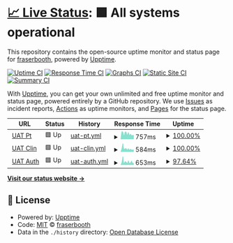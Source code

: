 # [📈 Live Status](https://fraserbooth.github.io/optbp-monitor): <!--live status--> **🟩 All systems operational**

This repository contains the open-source uptime monitor and status page for [fraserbooth](https://fraserbooth.github.io/optbp-monitor), powered by [Upptime](https://github.com/upptime/upptime).

[![Uptime CI](https://github.com/koj-co/upptime/workflows/Uptime%20CI/badge.svg)](https://github.com/koj-co/upptime/actions?query=workflow%3A%22Uptime+CI%22)
[![Response Time CI](https://github.com/koj-co/upptime/workflows/Response%20Time%20CI/badge.svg)](https://github.com/koj-co/upptime/actions?query=workflow%3A%22Response+Time+CI%22)
[![Graphs CI](https://github.com/koj-co/upptime/workflows/Graphs%20CI/badge.svg)](https://github.com/koj-co/upptime/actions?query=workflow%3A%22Graphs+CI%22)
[![Static Site CI](https://github.com/koj-co/upptime/workflows/Static%20Site%20CI/badge.svg)](https://github.com/koj-co/upptime/actions?query=workflow%3A%22Static+Site+CI%22)
[![Summary CI](https://github.com/koj-co/upptime/workflows/Summary%20CI/badge.svg)](https://github.com/koj-co/upptime/actions?query=workflow%3A%22Summary+CI%22)

With [Upptime](https://upptime.js.org), you can get your own unlimited and free uptime monitor and status page, powered entirely by a GitHub repository. We use [Issues](https://github.com/fraserbooth/optbp-monitor/issues) as incident reports, [Actions](https://github.com/fraserbooth/optbp-monitor/actions) as uptime monitors, and [Pages](https://fraserbooth.github.io/optbp-monitor) for the status page.

<!--start: status pages-->
<!-- This summary is generated by Upptime (https://github.com/upptime/upptime) -->
<!-- Do not edit this manually, your changes will be overwritten -->
<!-- prettier-ignore -->
| URL | Status | History | Response Time | Uptime |
| --- | ------ | ------- | ------------- | ------ |
| <img alt="" src="https://favicons.githubusercontent.com/optimise-bp-patient-uat.azurewebsites.net" height="13"> [UAT Pt](http://optimise-bp-patient-uat.azurewebsites.net/) | 🟩 Up | [uat-pt.yml](https://github.com/fraserbooth/optbp-monitor/commits/master/history/uat-pt.yml) | <details><summary><img alt="Response time graph" src="./graphs/uat-pt/response-time-week.png" height="20"> 757ms</summary><br><a href="https://fraserbooth.github.io/optbp-monitor/history/uat-pt"><img alt="Response time 757" src="https://img.shields.io/endpoint?url=https%3A%2F%2Fraw.githubusercontent.com%2Ffraserbooth%2Foptbp-monitor%2Fmaster%2Fapi%2Fuat-pt%2Fresponse-time.json"></a><br><a href="https://fraserbooth.github.io/optbp-monitor/history/uat-pt"><img alt="24-hour response time 642" src="https://img.shields.io/endpoint?url=https%3A%2F%2Fraw.githubusercontent.com%2Ffraserbooth%2Foptbp-monitor%2Fmaster%2Fapi%2Fuat-pt%2Fresponse-time-day.json"></a><br><a href="https://fraserbooth.github.io/optbp-monitor/history/uat-pt"><img alt="7-day response time 757" src="https://img.shields.io/endpoint?url=https%3A%2F%2Fraw.githubusercontent.com%2Ffraserbooth%2Foptbp-monitor%2Fmaster%2Fapi%2Fuat-pt%2Fresponse-time-week.json"></a><br><a href="https://fraserbooth.github.io/optbp-monitor/history/uat-pt"><img alt="30-day response time 757" src="https://img.shields.io/endpoint?url=https%3A%2F%2Fraw.githubusercontent.com%2Ffraserbooth%2Foptbp-monitor%2Fmaster%2Fapi%2Fuat-pt%2Fresponse-time-month.json"></a><br><a href="https://fraserbooth.github.io/optbp-monitor/history/uat-pt"><img alt="1-year response time 757" src="https://img.shields.io/endpoint?url=https%3A%2F%2Fraw.githubusercontent.com%2Ffraserbooth%2Foptbp-monitor%2Fmaster%2Fapi%2Fuat-pt%2Fresponse-time-year.json"></a></details> | <details><summary><a href="https://fraserbooth.github.io/optbp-monitor/history/uat-pt">100.00%</a></summary><a href="https://fraserbooth.github.io/optbp-monitor/history/uat-pt"><img alt="All-time uptime 100.00%" src="https://img.shields.io/endpoint?url=https%3A%2F%2Fraw.githubusercontent.com%2Ffraserbooth%2Foptbp-monitor%2Fmaster%2Fapi%2Fuat-pt%2Fuptime.json"></a><br><a href="https://fraserbooth.github.io/optbp-monitor/history/uat-pt"><img alt="24-hour uptime 100.00%" src="https://img.shields.io/endpoint?url=https%3A%2F%2Fraw.githubusercontent.com%2Ffraserbooth%2Foptbp-monitor%2Fmaster%2Fapi%2Fuat-pt%2Fuptime-day.json"></a><br><a href="https://fraserbooth.github.io/optbp-monitor/history/uat-pt"><img alt="7-day uptime 100.00%" src="https://img.shields.io/endpoint?url=https%3A%2F%2Fraw.githubusercontent.com%2Ffraserbooth%2Foptbp-monitor%2Fmaster%2Fapi%2Fuat-pt%2Fuptime-week.json"></a><br><a href="https://fraserbooth.github.io/optbp-monitor/history/uat-pt"><img alt="30-day uptime 100.00%" src="https://img.shields.io/endpoint?url=https%3A%2F%2Fraw.githubusercontent.com%2Ffraserbooth%2Foptbp-monitor%2Fmaster%2Fapi%2Fuat-pt%2Fuptime-month.json"></a><br><a href="https://fraserbooth.github.io/optbp-monitor/history/uat-pt"><img alt="1-year uptime 100.00%" src="https://img.shields.io/endpoint?url=https%3A%2F%2Fraw.githubusercontent.com%2Ffraserbooth%2Foptbp-monitor%2Fmaster%2Fapi%2Fuat-pt%2Fuptime-year.json"></a></details>
| <img alt="" src="https://favicons.githubusercontent.com/optimise-bp-clinician-uat.azurewebsites.net" height="13"> [UAT Clin](https://optimise-bp-clinician-uat.azurewebsites.net/) | 🟩 Up | [uat-clin.yml](https://github.com/fraserbooth/optbp-monitor/commits/master/history/uat-clin.yml) | <details><summary><img alt="Response time graph" src="./graphs/uat-clin/response-time-week.png" height="20"> 584ms</summary><br><a href="https://fraserbooth.github.io/optbp-monitor/history/uat-clin"><img alt="Response time 584" src="https://img.shields.io/endpoint?url=https%3A%2F%2Fraw.githubusercontent.com%2Ffraserbooth%2Foptbp-monitor%2Fmaster%2Fapi%2Fuat-clin%2Fresponse-time.json"></a><br><a href="https://fraserbooth.github.io/optbp-monitor/history/uat-clin"><img alt="24-hour response time 456" src="https://img.shields.io/endpoint?url=https%3A%2F%2Fraw.githubusercontent.com%2Ffraserbooth%2Foptbp-monitor%2Fmaster%2Fapi%2Fuat-clin%2Fresponse-time-day.json"></a><br><a href="https://fraserbooth.github.io/optbp-monitor/history/uat-clin"><img alt="7-day response time 584" src="https://img.shields.io/endpoint?url=https%3A%2F%2Fraw.githubusercontent.com%2Ffraserbooth%2Foptbp-monitor%2Fmaster%2Fapi%2Fuat-clin%2Fresponse-time-week.json"></a><br><a href="https://fraserbooth.github.io/optbp-monitor/history/uat-clin"><img alt="30-day response time 584" src="https://img.shields.io/endpoint?url=https%3A%2F%2Fraw.githubusercontent.com%2Ffraserbooth%2Foptbp-monitor%2Fmaster%2Fapi%2Fuat-clin%2Fresponse-time-month.json"></a><br><a href="https://fraserbooth.github.io/optbp-monitor/history/uat-clin"><img alt="1-year response time 584" src="https://img.shields.io/endpoint?url=https%3A%2F%2Fraw.githubusercontent.com%2Ffraserbooth%2Foptbp-monitor%2Fmaster%2Fapi%2Fuat-clin%2Fresponse-time-year.json"></a></details> | <details><summary><a href="https://fraserbooth.github.io/optbp-monitor/history/uat-clin">100.00%</a></summary><a href="https://fraserbooth.github.io/optbp-monitor/history/uat-clin"><img alt="All-time uptime 100.00%" src="https://img.shields.io/endpoint?url=https%3A%2F%2Fraw.githubusercontent.com%2Ffraserbooth%2Foptbp-monitor%2Fmaster%2Fapi%2Fuat-clin%2Fuptime.json"></a><br><a href="https://fraserbooth.github.io/optbp-monitor/history/uat-clin"><img alt="24-hour uptime 100.00%" src="https://img.shields.io/endpoint?url=https%3A%2F%2Fraw.githubusercontent.com%2Ffraserbooth%2Foptbp-monitor%2Fmaster%2Fapi%2Fuat-clin%2Fuptime-day.json"></a><br><a href="https://fraserbooth.github.io/optbp-monitor/history/uat-clin"><img alt="7-day uptime 100.00%" src="https://img.shields.io/endpoint?url=https%3A%2F%2Fraw.githubusercontent.com%2Ffraserbooth%2Foptbp-monitor%2Fmaster%2Fapi%2Fuat-clin%2Fuptime-week.json"></a><br><a href="https://fraserbooth.github.io/optbp-monitor/history/uat-clin"><img alt="30-day uptime 100.00%" src="https://img.shields.io/endpoint?url=https%3A%2F%2Fraw.githubusercontent.com%2Ffraserbooth%2Foptbp-monitor%2Fmaster%2Fapi%2Fuat-clin%2Fuptime-month.json"></a><br><a href="https://fraserbooth.github.io/optbp-monitor/history/uat-clin"><img alt="1-year uptime 100.00%" src="https://img.shields.io/endpoint?url=https%3A%2F%2Fraw.githubusercontent.com%2Ffraserbooth%2Foptbp-monitor%2Fmaster%2Fapi%2Fuat-clin%2Fuptime-year.json"></a></details>
| <img alt="" src="https://favicons.githubusercontent.com/optimise-bp-auth-uat.azurewebsites.net" height="13"> [UAT Auth](https://optimise-bp-auth-uat.azurewebsites.net/Account/LoginWithPasscode) | 🟩 Up | [uat-auth.yml](https://github.com/fraserbooth/optbp-monitor/commits/master/history/uat-auth.yml) | <details><summary><img alt="Response time graph" src="./graphs/uat-auth/response-time-week.png" height="20"> 653ms</summary><br><a href="https://fraserbooth.github.io/optbp-monitor/history/uat-auth"><img alt="Response time 653" src="https://img.shields.io/endpoint?url=https%3A%2F%2Fraw.githubusercontent.com%2Ffraserbooth%2Foptbp-monitor%2Fmaster%2Fapi%2Fuat-auth%2Fresponse-time.json"></a><br><a href="https://fraserbooth.github.io/optbp-monitor/history/uat-auth"><img alt="24-hour response time 473" src="https://img.shields.io/endpoint?url=https%3A%2F%2Fraw.githubusercontent.com%2Ffraserbooth%2Foptbp-monitor%2Fmaster%2Fapi%2Fuat-auth%2Fresponse-time-day.json"></a><br><a href="https://fraserbooth.github.io/optbp-monitor/history/uat-auth"><img alt="7-day response time 653" src="https://img.shields.io/endpoint?url=https%3A%2F%2Fraw.githubusercontent.com%2Ffraserbooth%2Foptbp-monitor%2Fmaster%2Fapi%2Fuat-auth%2Fresponse-time-week.json"></a><br><a href="https://fraserbooth.github.io/optbp-monitor/history/uat-auth"><img alt="30-day response time 653" src="https://img.shields.io/endpoint?url=https%3A%2F%2Fraw.githubusercontent.com%2Ffraserbooth%2Foptbp-monitor%2Fmaster%2Fapi%2Fuat-auth%2Fresponse-time-month.json"></a><br><a href="https://fraserbooth.github.io/optbp-monitor/history/uat-auth"><img alt="1-year response time 653" src="https://img.shields.io/endpoint?url=https%3A%2F%2Fraw.githubusercontent.com%2Ffraserbooth%2Foptbp-monitor%2Fmaster%2Fapi%2Fuat-auth%2Fresponse-time-year.json"></a></details> | <details><summary><a href="https://fraserbooth.github.io/optbp-monitor/history/uat-auth">97.64%</a></summary><a href="https://fraserbooth.github.io/optbp-monitor/history/uat-auth"><img alt="All-time uptime 97.64%" src="https://img.shields.io/endpoint?url=https%3A%2F%2Fraw.githubusercontent.com%2Ffraserbooth%2Foptbp-monitor%2Fmaster%2Fapi%2Fuat-auth%2Fuptime.json"></a><br><a href="https://fraserbooth.github.io/optbp-monitor/history/uat-auth"><img alt="24-hour uptime 100.00%" src="https://img.shields.io/endpoint?url=https%3A%2F%2Fraw.githubusercontent.com%2Ffraserbooth%2Foptbp-monitor%2Fmaster%2Fapi%2Fuat-auth%2Fuptime-day.json"></a><br><a href="https://fraserbooth.github.io/optbp-monitor/history/uat-auth"><img alt="7-day uptime 97.64%" src="https://img.shields.io/endpoint?url=https%3A%2F%2Fraw.githubusercontent.com%2Ffraserbooth%2Foptbp-monitor%2Fmaster%2Fapi%2Fuat-auth%2Fuptime-week.json"></a><br><a href="https://fraserbooth.github.io/optbp-monitor/history/uat-auth"><img alt="30-day uptime 97.64%" src="https://img.shields.io/endpoint?url=https%3A%2F%2Fraw.githubusercontent.com%2Ffraserbooth%2Foptbp-monitor%2Fmaster%2Fapi%2Fuat-auth%2Fuptime-month.json"></a><br><a href="https://fraserbooth.github.io/optbp-monitor/history/uat-auth"><img alt="1-year uptime 97.64%" src="https://img.shields.io/endpoint?url=https%3A%2F%2Fraw.githubusercontent.com%2Ffraserbooth%2Foptbp-monitor%2Fmaster%2Fapi%2Fuat-auth%2Fuptime-year.json"></a></details>

<!--end: status pages-->

[**Visit our status website →**](https://fraserbooth.github.io/optbp-monitor)

## 📄 License

- Powered by: [Upptime](https://github.com/upptime/upptime)
- Code: [MIT](./LICENSE) © [fraserbooth](https://fraserbooth.github.io/optbp-monitor)
- Data in the `./history` directory: [Open Database License](https://opendatacommons.org/licenses/odbl/1-0/)
